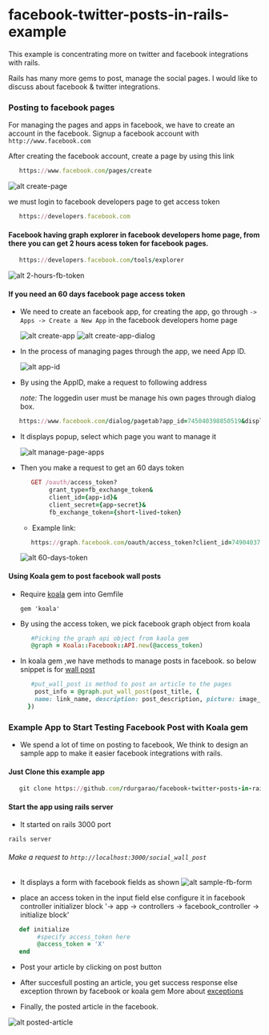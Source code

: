 facebook-twitter-posts-in-rails-example
=======================================

This example is concentrating more on twitter and facebook integrations with rails.

Rails has many more gems to post, manage the social pages. I would like to discuss about facebook & twitter integrations.

### Posting to facebook pages

  For managing the pages and apps in facebook, we have to create an account in the facebook.
  Signup a facebook account with
  ` http://www.facebook.com `

  After creating the facebook account, create a page by using this link
  ```ruby
     https://www.facebook.com/pages/create
  ```

  ![alt create-page](https://github.com/rdurgarao/facebook-twitter-posts-in-rails-example/blob/social-integrations/public/facebook_images/create_fb_page.png)

  we must login to facebook developers page to get access token
  ```ruby
     https://developers.facebook.com
  ```

#### Facebook having graph explorer in facebook developers home page, from there you can get 2 hours acess token for facebook pages.
  ```ruby
     https://developers.facebook.com/tools/explorer
  ```

  ![alt 2-hours-fb-token](https://github.com/rdurgarao/facebook-twitter-posts-in-rails-example/blob/social-integrations/public/facebook_images/2_hours_token_graph.png)

#### If you need an 60 days facebook page access token

 - We need to create an facebook app, for creating the app, go through
    `-> Apps -> Create a New App` in the facebook developers home page

    ![alt create-app](https://github.com/rdurgarao/facebook-twitter-posts-in-rails-example/blob/social-integrations/public/facebook_images/create_app.png)
    ![alt create-app-dialog](https://github.com/rdurgarao/facebook-twitter-posts-in-rails-example/blob/social-integrations/public/facebook_images/Create_app_dialog.png)

 - In the process of managing pages through the app, we need App ID.

    ![alt app-id](https://github.com/rdurgarao/facebook-twitter-posts-in-rails-example/blob/social-integrations/public/facebook_images/fb_app_id.png)

 - By using the AppID, make a request to following address

    *note:* The loggedin user must be manage his own pages through dialog box.

  ```ruby
     https://www.facebook.com/dialog/pagetab?app_id=745040398850519&display=popup&next=http://www.facebook.com
  ```

 - It displays popup, select which page you want to manage it

    ![alt manage-page-apps](https://github.com/rdurgarao/facebook-twitter-posts-in-rails-example/blob/social-integrations/public/facebook_images/manage-page-apps.png)

 - Then you make a request to get an 60 days token

    ```ruby
       GET /oauth/access_token?
            grant_type=fb_exchange_token&
            client_id={app-id}&
            client_secret={app-secret}&
            fb_exchange_token={short-lived-token}
    ```

    - Example link:

    ```ruby
       https://graph.facebook.com/oauth/access_token?client_id=749040378850589&client_secret=650d69481ea9deded7bddfc02816c2fb&grant_type=fb_exchange_token&fb_exchange_token=CAAKlnDxRGdcBAPFw25K59XoAF6ZBm3FpNAZABqI6mQYAudH8XCnt4ZCB0gN7vR3pahx25gu1jp9jARwfIqReUdBYfnPL8QNhso1neCfyQeRR0t4AElurhVhRo6o1bI1AFOGedb4JVDDZCCRDfBafZC6jEsqWZCdhrKTrzhpZCrBwqNkkRTNJ1RXStCnmIVfB0UZD
     ```

    ![alt 60-days-token](https://github.com/rdurgarao/facebook-twitter-posts-in-rails-example/blob/social-integrations/public/facebook_images/60-days-token.png)

#### Using Koala gem to post facebook wall posts

  - Require [koala](https://github.com/arsduo/koala) gem into Gemfile

    ``` gem 'koala' ```

  - By using the access token, we pick facebook graph object from koala

     ```ruby
        #Picking the graph api object from kaola gem
        @graph = Koala::Facebook::API.new(@access_token)
     ```

  - In koala gem ,we have methods to manage posts in facebook. so below snippet is for [wall post](http://rubydoc.info/gems/koala/1.9.0/Koala/Facebook/GraphAPIMethods#put_wall_post-instance_method)

      ```ruby
         #put_wall_post is method to post an article to the pages
          post_info = @graph.put_wall_post(post_title, {
          name: link_name, description: post_description, picture: image_url, link: page_link
        })
      ```

### Example App to Start Testing Facebook Post with Koala gem
- We spend a lot of time on posting to facebook, We think to design an sample app to make it easier facebook integrations with rails.

#### Just Clone this example app
 ```ruby
    git clone https://github.com/rdurgarao/facebook-twitter-posts-in-rails-example.git
  ```

#### Start the app using rails server
 - It started on rails 3000 port

  ``` rails server ```

###### Make a request to `http://localhost:3000/social_wall_post`

  - It displays a form with facebook fields as shown
    ![alt sample-fb-form](https://github.com/rdurgarao/facebook-twitter-posts-in-rails-example/blob/social-integrations/public/facebook_images/social_wall_post_form.png)

  - place an access token in the input field else configure it in facebook controller initializer block '-> app -> controllers -> facebook_controller -> initialize block'

  ```ruby
     def initialize
          #specify access_token here
          @access_token = 'X'
     end
  ```
  - Post your article by clicking on post button

  - After succesfull posting an article, you get success response else exception thrown by facebook or koala gem
    More about [exceptions](http://rubydoc.info/gems/koala/1.9.0/Koala/Facebook/APIError)

  - Finally, the posted article in the facebook.

   ![alt posted-article](https://github.com/rdurgarao/facebook-twitter-posts-in-rails-example/blob/social-integrations/public/facebook_images/posted_Article.png)

